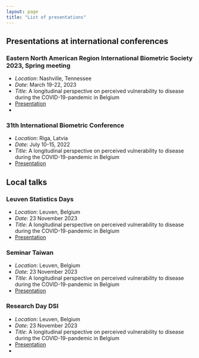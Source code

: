 ```yaml
---
layout: page
title: "List of presentations"
---
```

## Presentations at international conferences

### Eastern North American Region International Biometric Society 2023, Spring meeting
* _Location_: Nashville, Tennessee
* _Date_: March 19-22, 2023
* _Title_: A longitudinal perspective on perceived vulnerability to disease during the COVID-19-pandemic in Belgium
* [Presentation](https://www.overleaf.com/read/dkzyztszxmcv#7bdcdb)
* 
### 31th International Biometric Conference
* _Location_: Riga, Latvia
* _Date_: July  10-15, 2022
* _Title_: A longitudinal perspective on perceived vulnerability to disease during the COVID-19-pandemic in Belgium
* [Presentation](https://www.overleaf.com/read/dkzyztszxmcv#7bdcdb)
   
## Local talks

### Leuven Statistics Days
* _Location_: Leuven, Belgium
* _Date_: 23 November 2023
* _Title_: A longitudinal perspective on perceived vulnerability to disease during the COVID-19-pandemic in Belgium
* [Presentation](https://www.overleaf.com/read/dkzyztszxmcv#7bdcdb)

### Seminar Taiwan
* _Location_: Leuven, Belgium
* _Date_: 23 November 2023
* _Title_: A longitudinal perspective on perceived vulnerability to disease during the COVID-19-pandemic in Belgium
* [Presentation](https://www.overleaf.com/read/dkzyztszxmcv#7bdcdb)
  
### Research Day DSI
* _Location_: Leuven, Belgium
* _Date_: 23 November 2023
* _Title_: A longitudinal perspective on perceived vulnerability to disease during the COVID-19-pandemic in Belgium
* [Presentation](https://www.overleaf.com/read/dkzyztszxmcv#7bdcdb)
* 
